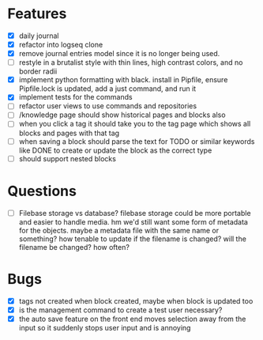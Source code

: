 # Features
- [x] daily journal
- [x] refactor into logseq clone
- [x] remove journal entries model since it is no longer being used.
- [ ] restyle in a brutalist style with thin lines,
      high contrast colors, and no border radii
- [x] implement python formatting with black. install in Pipfile,
      ensure Pipfile.lock is updated, add a just command, and run it
- [x] implement tests for the commands
- [ ] refactor user views to use commands and repositories
- [ ] /knowledge page should show historical pages and blocks also
- [ ] when you click a tag it should take you to the tag page which shows all blocks and pages with that tag
- [ ] when saving a block should parse the text for TODO or similar keywords like DONE to create or update the block as the correct type
- [ ] should support nested blocks

# Questions
- [ ] Filebase storage vs database? filebase storage could
      be more portable and easier to handle media. hm we'd
      still want some form of metadata for the objects. maybe
      a metadata file with the same name or something? how tenable
      to update if the filename is changed? will the filename be changed?
      how often?

# Bugs
- [x] tags not created when block created, maybe when block is updated too
- [x] is the management command to create a test user necessary?
- [x] the auto save feature on the front end moves selection away from the input
      so it suddenly stops user input and is annoying
